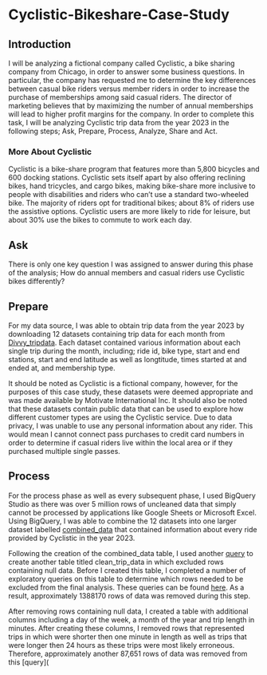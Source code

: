 # Cyclistic-Bikeshare-Case-Study

## Introduction 
I will be analyzing a fictional company called Cyclistic, a bike sharing company from Chicago, in order to answer some business questions. In particular, the company has requested me to determine the key differences between casual bike riders versus member riders in order to increase the purchase of memberships among said casual riders. The director of marketing believes that by maximizing the number of annual memberships will lead to higher profit margins for the company. In order to complete this task, I will be analyzing Cyclistic trip data from the year 2023 in the following steps; Ask, Prepare, Process, Analyze, Share and Act. 

### More About Cyclistic 

Cyclistic is a bike-share program that features more than 5,800 bicycles and 600
docking stations. Cyclistic sets itself apart by also offering reclining bikes, hand
tricycles, and cargo bikes, making bike-share more inclusive to people with disabilities
and riders who can’t use a standard two-wheeled bike. The majority of riders opt for
traditional bikes; about 8% of riders use the assistive options. Cyclistic users are more
likely to ride for leisure, but about 30% use the bikes to commute to work each day.

## Ask 

There is only one key question I was assigned to answer during this phase of the analysis; How do annual members and casual riders use Cyclistic bikes differently? 

## Prepare 

For my data source, I was able to obtain trip data from the year 2023 by downloading 12 datasets containing trip data for each month from [Divvy_tripdata](https://divvy-tripdata.s3.amazonaws.com/index.html). Each dataset contained various information about each single trip during the month, including; ride id, bike type, start and end stations, start and end latitude as well as longtitude, times started at and ended at, and membership type. 

It should be noted as Cyclistic is a fictional company, however, for the purposes of this case study, these datasets were deemed appropriate and was made available by Motivate International Inc. It should also be noted that these datasets contain public data that can be used to explore how different customer types are using the Cyclistic service. Due to data privacy, I was unable to use any personal information about any rider. This would mean I cannot connect pass purchases to credit card numbers in order to determine if casual riders live within the local area or if they purchased multiple single passes. 

## Process 

For the process phase as well as every subsequent phase, I used BigQuery Studio as there was over 5 million rows of uncleaned data that simply cannot be processed by applications like Google Sheets or Microsoft Excel. Using BigQuery, I was able to combine the 12 datasets into one larger dataset labelled [combined_data](https://github.com/Wasifkabeer/Cyclistic-Bikeshare-Case-Study/blob/main/Combined_data_query.sql) that contained information about every ride provided by Cyclistic in the year 2023.  

Following the creation of the combined_data table, I used another [query](https://github.com/Wasifkabeer/Cyclistic-Bikeshare-Case-Study/blob/main/Clean_trip_data_query.sql) to create another table titled clean_trip_data in which excluded rows containing null data. Before I created this table, I completed a number of exploratory queries on this table to determine which rows needed to be excluded from the final analysis. These queries can be found [here](https://github.com/Wasifkabeer/Cyclistic-Bikeshare-Case-Study/blob/main/Data_cleaning_exploration.sql). As a result, approximately 1388170 rows of data was removed during this step. 

After removing rows containing null data, I created a table with additional columns including a day of the week, a month of the year and trip length in minutes. After creating these columns, I removed rows that represented trips in which were shorter then one minute in length as well as trips that were longer then 24 hours as these trips were most likely erroneous. Therefore, approximately another 87,651 rows of data was removed from this [query](

